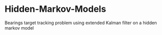 # Hidden-Markov-Models
Bearings target tracking problem using extended Kalman filter on a hidden markov model
